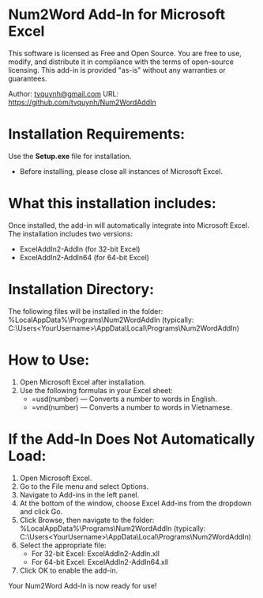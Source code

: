 Num2Word Add-In for Microsoft Excel
===================================

This software is licensed as Free and Open Source. You are free to use, modify, and distribute it in compliance with the terms of open-source licensing. This add-in is provided "as-is" without any warranties or guarantees.

Author: tvquynh@gmail.com
URL: https://github.com/tvquynh/Num2WordAddIn

Installation Requirements:
=========================
Use the <b>Setup.exe</b> file for installation.
- Before installing, please close all instances of Microsoft Excel.

What this installation includes:
===============================
Once installed, the add-in will automatically integrate into Microsoft Excel. The installation includes two versions:
- ExcelAddIn2-AddIn (for 32-bit Excel)
- ExcelAddIn2-AddIn64 (for 64-bit Excel)

Installation Directory:
========================
The following files will be installed in the folder:
%LocalAppData%\Programs\Num2WordAddIn
(typically: C:\Users\<YourUsername>\AppData\Local\Programs\Num2WordAddIn)

How to Use:
============
1. Open Microsoft Excel after installation.
2. Use the following formulas in your Excel sheet:
   - =usd(number) — Converts a number to words in English.
   - =vnd(number) — Converts a number to words in Vietnamese.

If the Add-In Does Not Automatically Load:
===========================================
1. Open Microsoft Excel.
2. Go to the File menu and select Options.
3. Navigate to Add-ins in the left panel.
4. At the bottom of the window, choose Excel Add-ins from the dropdown and click Go.
5. Click Browse, then navigate to the folder:
   %LocalAppData%\Programs\Num2WordAddIn
   (typically: C:\Users\<YourUsername>\AppData\Local\Programs\Num2WordAddIn)
6. Select the appropriate file:
   - For 32-bit Excel: ExcelAddIn2-AddIn.xll
   - For 64-bit Excel: ExcelAddIn2-AddIn64.xll
7. Click OK to enable the add-in.

Your Num2Word Add-In is now ready for use!
